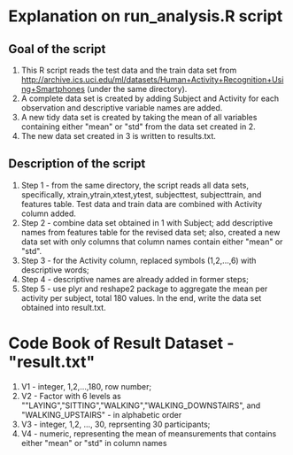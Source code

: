 
# Explanation on run_analysis.R script

## Goal of the script

1. This R script reads the test data and the train data set from http://archive.ics.uci.edu/ml/datasets/Human+Activity+Recognition+Using+Smartphones (under the same directory).
2. A complete data set is created by adding Subject and Activity for each observation and descriptive variable names are added.
3. A new tidy data set is created by taking the mean of all variables containing either "mean" or "std" from the data set created in 2. 
4. The new data set created in 3 is written to results.txt. 

## Description of the script

1. Step 1 - from the same directory, the script reads all data sets, specifically, xtrain,ytrain,xtest,ytest, subjecttest, subjecttrain, and features table. Test data and train data are combined with Activity column added.
2. Step 2 - combine data set obtained in 1 with Subject; add descriptive names from features table for the revised data set; also, created a new data set with only columns that column names contain either "mean" or "std".
3. Step 3 - for the Activity column, replaced symbols (1,2,...,6) with descriptive words;
4. Step 4 - descriptive names are already added in former steps;
5. Step 5 - use plyr and reshape2 package to aggregate the mean per activity per subject, total 180 values. In the end, write the data set obtained into result.txt. 


# Code Book of Result Dataset - "result.txt"

1. V1 - integer, 1,2,...,180, row number;
2. V2 - Factor with 6 levels as ""LAYING","SITTING","WALKING","WALKING_DOWNSTAIRS", and "WALKING_UPSTAIRS" - in alphabetic order
3. V3 - integer, 1,2, ..., 30, reprsenting 30 participants;
4. V4 - numeric, representing the mean of meansurements that contains either "mean" or "std" in column names